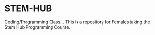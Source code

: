 # STEM-HUB
Coding/Programming Class...
This is a repository for Females taking the Stem Hub Programming Course.
